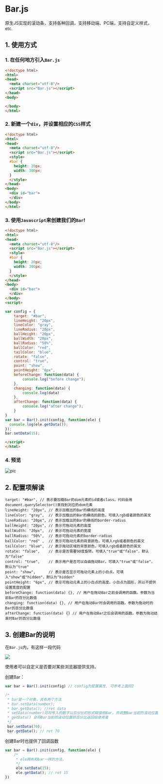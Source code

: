 # Bar.js
原生JS实现的滚动条，支持各种回调，支持移动端、PC端，支持自定义样式，etc.

## 1. 使用方式

### 1. 在任何地方引入`Bar.js `
```html
<!doctype html>
<html>
<head>
  <meta charset="utf-8"/>
  <script src="Bar.js"></script>
</head>
<body>

</body>
</html>
```
### 2. 新建一个`div`，并设置相应的`CSS`样式
```html
<!doctype html>
<html>
<head>
  <meta charset="utf-8"/>
  <script src="Bar.js"></script>
  <style>
  #bar {
    height: 20px;
    width: 300px;
  }
  </style>
</head>
<body>
  <div id="bar">
  </div>
</body>
</html>
```
### 3. 使用`Javascript`来创建我们的`Bar`!
```html
<!doctype html>
<html>
<head>
  <meta charset="utf-8"/>
  <script src="Bar.js"></script>
  <style>
  #bar {
    height: 20px;
    width: 300px;
  }
  </style>
</head>
<body>
  <div id="bar">
  </div>
</body>
<script>

var config = {
    target: "#bar",
    lineHeight: "20px",
    lineColor: "gray",
    lineRadius: "20px",
    ballHeight: "20px",
    ballWidth: "20px",
    ballRadius: "50%",
    ballColor: "red",
    tailColor: "blue",
    rotate: "false",
    control: "true", 
    point: "show", 
    pointHeight: "6px",
    beforeChange: function(data) {
        console.log("before change");
    },
    changing: function(data) {
        console.log(data)
    },
    afterChange: function(data) {
        console.log("after change");
    }
}
var bar = Bar().init(config, function(ele) {
  console.log(ele.getData());
});
bar.setData(15);

</script>
</html>
```

### 4. 预览
![pic](https://image.hduzplus.xyz/image/1488466252472.png)

## 2. 配置项解读
```
target: "#bar", // 表示要加载Bar的dom元素的id或者class。代码会用document.querySelector()来找到对应的dom元素
lineHeight: "20px", // 表示加载出的Bar的横线的高度
lineColor: "gray",  // 表示加载出的Bar的横线的颜色，可填入rgb或者颜色的英文
lineRadius: "20px", // 表示加载出的Bar的横线的border-radius
ballHeight: "20px", // 表示可拖动元素的高度
ballWidth: "20px",  // 表示可拖动元素的宽度
ballRadius: "50%",  // 表示可拖动元素的border-radius
ballColor: "red" ,  // 表示可拖动元素的背景颜色，可填入rgb或者颜色的英文
tailColor: "blue",  // 表示拖动区域的背景颜色，可填入rgb或者颜色的英文
rotate: "false",    // 表示是否需要90度旋转。可填入"true"或"false"，默认为"false"
control: "true",    // 表示用户是否可以自由拖动Bar，可填入"true"或"false"，默认为"true"
point: "show",      // 表示是否显示可拖动元素上的小白点。可填入"show"或"hidden"，默认为"hidden"
pointHeight: "6px", // 表示可拖动元素上的小白点的高度。小白点为圆形，所以不提供设置宽度的配置
beforeChange: function(data) {}, // 用户在拖动Bar之前会调用的函数。参数为当前Bar的百分比数值
changing: function(data) {}, // 用户在拖动Bar时会调用的函数。参数为拖动时的Bar的百分比数值
afterChange: function(data) {} // 用户在拖动Bar之后会调用的函数。参数为拖动结束时Bar的百分比数值
```

## 3. 创建Bar的说明
在`Bar.js`内，有这样一段代码

![](https://image.hduzplus.xyz/image/1488466908098.png)

使用者可以自定义是否要对某些浏览器提供支持。

创建Bar：
```javascript
var bar = Bar().init(config) // config为配置属性, 可参考上面的2

/* 
 * bar是一个对象，具有两个方法
 * bar.setData(number);
 * bar.getData(); //ret data
 * setData(number)可将传入的数字以百分比的形式赋值给Bar，并调整Bar当前的滚动位置，之后会调用afterChange()方法
 * getData() 会将Bar当前的滚动位置的百分比返回给使用者
 */
 bar.setData(70);
 bar.getData(); // ret 70
```

创建Bar时也提供了回调函数
```javascript
var bar = Bar().init(config, function(ele) {
	/*
	 * ele拥有和bar一样的方法。
	 */
	 ele.setData(15);
	 ele.getData(); // ret 15
})
```
